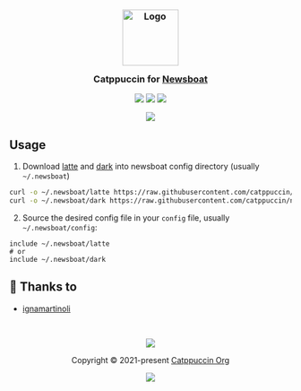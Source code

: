 <h3 align="center">
	<img src="https://raw.githubusercontent.com/catppuccin/catppuccin/main/assets/logos/exports/1544x1544_circle.png" width="100" alt="Logo"/><br/>
	<img src="https://raw.githubusercontent.com/catppuccin/catppuccin/main/assets/misc/transparent.png" height="30" width="0px"/>
	Catppuccin for <a href="https://newsboat.org/">Newsboat</a>
	<img src="https://raw.githubusercontent.com/catppuccin/catppuccin/main/assets/misc/transparent.png" height="30" width="0px"/>
</h3>

<p align="center">
	<a href="https://github.com/catppuccin/newsboat/stargazers"><img src="https://img.shields.io/github/stars/catppuccin/newsboat?colorA=363a4f&colorB=b7bdf8&style=for-the-badge"></a>
	<a href="https://github.com/catppuccin/newsboat/issues"><img src="https://img.shields.io/github/issues/catppuccin/newsboat?colorA=363a4f&colorB=f5a97f&style=for-the-badge"></a>
	<a href="https://github.com/catppuccin/newsboat/contributors"><img src="https://img.shields.io/github/contributors/catppuccin/newsboat?colorA=363a4f&colorB=a6da95&style=for-the-badge"></a>
</p>

<p align="center">
	<img src="https://raw.githubusercontent.com/catppuccin/catppuccin/main/assets/misc/sample.png"/>
</p>

## Usage

1. Download [latte](https://raw.githubusercontent.com/catppuccin/newsboat/main/themes/latte) and [dark](https://raw.githubusercontent.com/catppuccin/newsboat/main/themes/dark) into newsboat config directory (usually `~/.newsboat`)
```bash
curl -o ~/.newsboat/latte https://raw.githubusercontent.com/catppuccin/newsboat/main/themes/latte
curl -o ~/.newsboat/dark https://raw.githubusercontent.com/catppuccin/newsboat/main/themes/dark
```
2. Source the desired config file in your `config` file, usually `~/.newsboat/config`:
```
include ~/.newsboat/latte
# or 
include ~/.newsboat/dark
```

## 💝 Thanks to

- [ignamartinoli](https://github.com/ignamartinoli)

&nbsp;

<p align="center">
	<img src="https://raw.githubusercontent.com/catppuccin/catppuccin/main/assets/footers/gray0_ctp_on_line.svg?sanitize=true" />
</p>

<p align="center">
	Copyright &copy; 2021-present <a href="https://github.com/catppuccin" target="_blank">Catppuccin Org</a>
</p>

<p align="center">
	<a href="https://github.com/catppuccin/catppuccin/blob/main/LICENSE"><img src="https://img.shields.io/static/v1.svg?style=for-the-badge&label=License&message=MIT&logoColor=d9e0ee&colorA=363a4f&colorB=b7bdf8"/></a>
</p>
